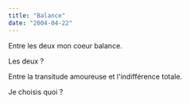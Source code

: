 ```yaml
---
title: "Balance"
date: "2004-04-22"
---
```


Entre les deux mon coeur balance.

Les deux ?

Entre la transitude amoureuse et l'indifférence totale.

Je choisis quoi ?
